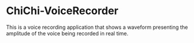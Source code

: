 # ChiChi-VoiceRecorder



This is a voice recording application that shows a waveform presenting the amplitude of the voice being recorded in real time.


